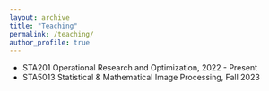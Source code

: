 ```yaml
---
layout: archive
title: "Teaching"
permalink: /teaching/
author_profile: true
---
```



- STA201 Operational Research and Optimization, 2022 - Present 
- STA5013 Statistical & Mathematical Image Processing, Fall 2023

&nbsp;

&nbsp;

&nbsp;
